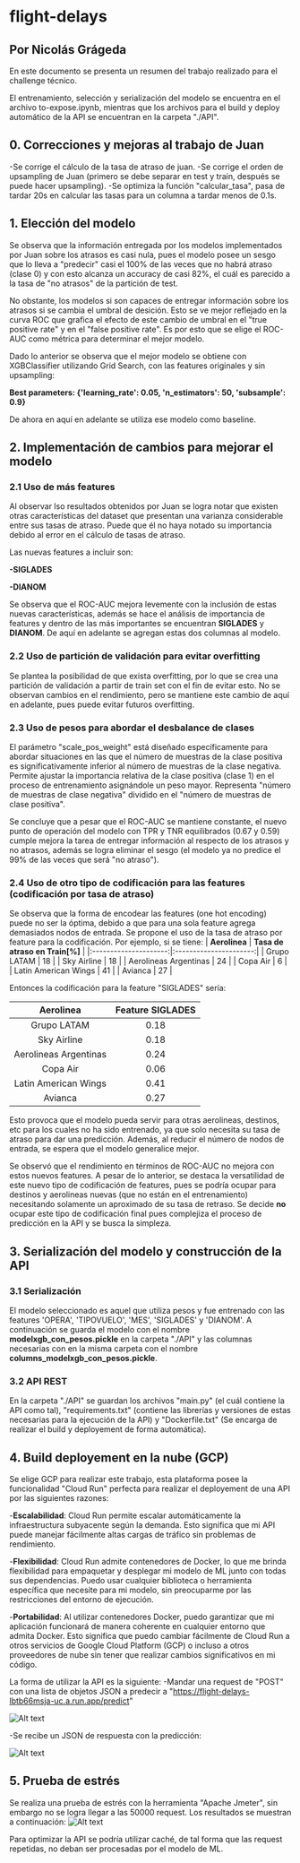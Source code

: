 # flight-delays
## Por Nicolás Grágeda
En este documento se presenta un resumen del trabajo realizado para el challenge técnico.

El entrenamiento, selección y serialización del modelo se encuentra en el archivo to-expose.ipynb, mientras que los archivos para el build y deploy automático de la API se encuentran en la carpeta "./API".

## 0. Correcciones y mejoras al trabajo de Juan

-Se corrige el cálculo de la tasa de atraso de juan.
-Se corrige el orden de upsampling de Juan (primero se debe separar en test y train, después se puede hacer upsampling).
-Se optimiza la función "calcular_tasa", pasa de tardar 20s en calcular las tasas para un columna a tardar menos de 0.1s.

## 1. Elección del modelo

Se observa que la información entregada por los modelos implementados por Juan sobre los atrasos es casi nula, pues el modelo posee un sesgo que lo lleva a "predecir" casi el 100% de las veces que no habrá atraso (clase 0) y con esto alcanza un accuracy de casi 82%, el cuál es parecido a la tasa de "no atrasos" de la partición de test.

No obstante, los modelos si son capaces de entregar información sobre los atrasos si se cambia el umbral de desición. Esto se ve mejor reflejado en la curva ROC que grafica el efecto de este cambio de umbral en el "true positive rate" y en el "false positive rate". Es por esto que se elige el ROC-AUC como métrica para determinar el mejor modelo.

Dado lo anterior se observa que el mejor modelo se obtiene con XGBClassifier utilizando Grid Search, con las features originales y sin upsampling:

**Best parameters: {'learning_rate': 0.05, 'n_estimators': 50, 'subsample': 0.9}**

De ahora en aquí en adelante se utiliza ese modelo como baseline.

## 2. Implementación de cambios para mejorar el modelo

### 2.1 Uso de más features

Al observar lso resultados obtenidos por Juan se logra notar que existen otras características del dataset que presentan una varianza considerable entre sus tasas de atraso. Puede que él no haya notado su importancia debido al error en el cálculo de tasas de atraso.

Las nuevas features a incluir son:

**-SIGLADES**

**-DIANOM**

Se observa que el ROC-AUC mejora levemente con la inclusión de estas nuevas características, además se hace el análisis de importancia de features y dentro de las más importantes se encuentran **SIGLADES** y **DIANOM**. De aquí en adelante se agregan estas dos columnas al modelo.

### 2.2 Uso de partición de validación para evitar overfitting

Se plantea la posibilidad de que exista overfitting, por lo que se crea una partición de validación a partir de train set con el fin de evitar esto. No se observan cambios en el rendimiento, pero se mantiene este cambio de aquí en adelante, pues puede evitar futuros overfitting. 

### 2.3 Uso de pesos para abordar el desbalance de clases

El parámetro "scale_pos_weight" está diseñado específicamente para abordar situaciones en las que el número de muestras de la clase positiva es significativamente inferior al número de muestras de la clase negativa. Permite ajustar la importancia relativa de la clase positiva (clase 1) en el proceso de entrenamiento asignándole un peso mayor. Representa "número de muestras de clase negativa" dividido en el "número de muestras de clase positiva".

Se concluye que a pesar que el ROC-AUC se mantiene constante, el nuevo punto de operación del modelo con TPR y TNR equilibrados (0.67 y 0.59) cumple mejora la tarea de entregar información al respecto de los atrasos y no atrasos, además se logra eliminar el sesgo (el modelo ya no predice el 99% de las veces que será "no atraso").

### 2.4 Uso de otro tipo de codificación para las features (codificación por tasa de atraso)

Se observa que la forma de encodear las features (one hot encoding) puede no ser la óptima, debido a que para una sola feature agrega demasiados nodos de entrada. Se propone el uso de la tasa de atraso por feature para la codificación.
Por ejemplo, si se tiene:
|     **Aerolinea**     | **Tasa de atraso en Train[%]** |
|:---------------------:|:----------------------:|
|      Grupo LATAM      |          18          |
|      Sky Airline      |          18          |
| Aerolineas Argentinas |          24          |
|        Copa Air       |           6          |
|  Latin American Wings |          41          |
|        Avianca        |          27          |

Entonces la codificación para la feature "SIGLADES" sería:

|     **Aerolinea**     |  **Feature SIGLADES**  |
|:---------------------:|:----------------------:|
|      Grupo LATAM      |          0.18          |
|      Sky Airline      |          0.18          |
| Aerolineas Argentinas |          0.24          |
|        Copa Air       |          0.06          |
|  Latin American Wings |          0.41          |
|        Avianca        |          0.27          |

Esto provoca que el modelo pueda servir para otras aerolineas, destinos, etc para los cuales no ha sido entrenado, ya que solo necesita su tasa de atraso para dar una predicción. Además, al reducir el número de nodos de entrada, se espera que el modelo generalice mejor.

Se observó que el rendimiento en términos de ROC-AUC no mejora con estos nuevos features. A pesar de lo anterior, se destaca la versatilidad de este nuevo tipo de codificación de features, pues se podría ocupar para destinos y aerolineas nuevas (que no están en el entrenamiento) necesitando solamente un aproximado de su tasa de retraso. Se decide **no** ocupar este tipo de codificación final pues complejiza el proceso de predicción en la API y se busca la simpleza. 

## 3. Serialización del modelo y construcción de la API

### 3.1 Serialización

El modelo seleccionado es aquel que utiliza pesos y fue entrenado con las features 'OPERA', 'TIPOVUELO', 'MES', 'SIGLADES' y 'DIANOM'. A continuación se guarda el modelo con el nombre **modelxgb_con_pesos.pickle** en la carpeta "./API" y las columnas necesarias con en la misma carpeta con el nombre **columns_modelxgb_con_pesos.pickle**.

### 3.2 API REST

En la carpeta "./API" se guardan los archivos "main.py" (el cuál contiene la API como tal), "requirements.txt" (contiene las librerías y versiones de estas necesarias para la ejecución de la API) y "Dockerfile.txt" (Se encarga de realizar el build y deployement de forma automática).

## 4. Build deployement en la nube (GCP)

Se elige GCP para realizar este trabajo, esta plataforma posee la funcionalidad "Cloud Run" perfecta para realizar el deployement de una API por las siguientes razones:

-**Escalabilidad**: Cloud Run permite escalar automáticamente la infraestructura subyacente según la demanda. Esto significa que mi API puede manejar fácilmente altas cargas de tráfico sin problemas de rendimiento.

-**Flexibilidad**: Cloud Run admite contenedores de Docker, lo que me brinda flexibilidad para empaquetar y desplegar mi modelo de ML junto con todas sus dependencias. Puedo usar cualquier biblioteca o herramienta específica que necesite para mi modelo, sin preocuparme por las restricciones del entorno de ejecución.

-**Portabilidad**: Al utilizar contenedores Docker, puedo garantizar que mi aplicación funcionará de manera coherente en cualquier entorno que admita Docker. Esto significa que puedo cambiar fácilmente de Cloud Run a otros servicios de Google Cloud Platform (GCP) o incluso a otros proveedores de nube sin tener que realizar cambios significativos en mi código.

La forma de utilizar la API es la siguiente:
-Mandar una request de "POST" con una lista de objetos JSON a predecir a "https://flight-delays-lbtb66msja-uc.a.run.app/predict"

![Alt text](image-3.png)

-Se recibe un JSON de respuesta con la predicción:

![Alt text](image-4.png)


## 5. Prueba de estrés
Se realiza una prueba de estrés con la herramienta "Apache Jmeter", sin embargo no se logra llegar a las 50000 request. Los resultados se muestran a continuación:
![Alt text](image-2.png)

Para optimizar la API se podría utilizar caché, de tal forma que las request repetidas, no deban ser procesadas por el modelo de ML.